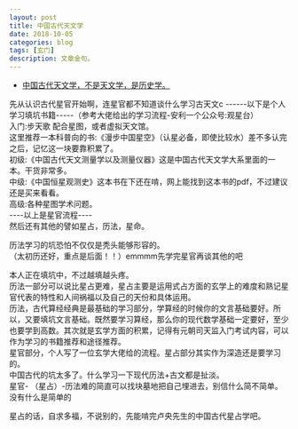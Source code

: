 ```yaml
---
layout: post
title: 中国古代天文学
date: 2018-10-05
categories: blog
tags: [玄门]
description: 文章金句。
---
```


- [中国古代天文学，不是天文学，是历史学。](https://www.zhihu.com/question/23325286/answer/92449757)


先从认识古代星官开始啊，连星官都不知道谈什么学习古天文c
------以下是个人学习填坑书籍-----（参考大佬给出的学习流程-安利一个公众号:观星台）<br>
入门:步天歌 配合星图，或者虚拟天文馆。<br>
这里推荐一本科普向的书:《漫步中国星空》（认星必备，即使比较水）差不多认完之后，记忆这一块要靠积累了。<br>
初级:《中国古代天文测量学以及测量仪器》这是中国古代天文学大系里面的一本。干货非常多。<br>
中级:《中国恒星观测史》这本书在下还在啃，网上能找到这本书的pdf，不过建议还是买来看看。<br>
高级:各种星图学术问题。<br>
----以上是星官流程----<br>
然后还有其他的譬如星占，历法，星命。


历法学习的坑恐怕不仅仅是秃头能够形容的。<br>
（太初历还好，重点是后面！！）emmmm先学完星官再谈其他的吧


本人正在填坑中，不过越填越头疼。<br>
历法一部分可以说比星占更难，星占主要是运用式占方面的玄学上的难度和熟记星官代表的特性和人间祸福以及自己的天份和具体运用。<br>
历法，古代算经经典是最基础的学习部分，学算经的时候你的文言基础要好。所以，又要填坑文言基础。既然要学习算经，那么你的现代数学基础一定要好，至少也要学到高数。其次就是玄学方面的积累，记得有元朝司天监入门考试内容，可以作为学习的书籍推荐和途径推荐。<br>
星官部分，个人写了一位玄学大佬给的流程。星占部分其实作为深造还是要学习的。<br>
中国古代的坑太多了。什么学习一下现代历法+古文都是扯淡。<br>
星官- （星占）-历法难的简直可以找块墓地把自己埋进去，别信什么简不简单。没有什么是简单的


星占的话，自求多福，不说别的，先能啃完卢央先生的中国古代星占学吧。
